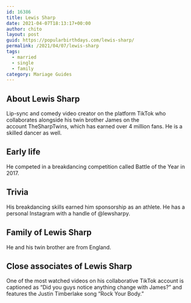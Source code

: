 ```yaml
---
id: 16386
title: Lewis Sharp
date: 2021-04-07T18:13:17+00:00
author: chito
layout: post
guid: https://popularbirthdays.com/lewis-sharp/
permalink: /2021/04/07/lewis-sharp  
tags:
  - married
  - single
  - family
category: Mariage Guides
---
```

<!--Content-->


          
          
## About Lewis Sharp



  Lip-sync and comedy video creator on the platform TikTok who collaborates alongside his twin brother James on the account TheSharpTwins, which has earned over 4 million fans. He is a skilled dancer as well. 

                
                
## Early life



  He competed in a breakdancing competition called Battle of the Year in 2017. 

                
                
## Trivia



  His breakdancing skills earned him sponsorship as an athlete. He has a personal Instagram with a handle of @lewsharpy. 

                
                
## Family of Lewis Sharp



  He and his twin brother are from England. 

                
                
## Close associates of Lewis Sharp



  One of the most watched videos on his collaborative TikTok account is captioned as &#8220;Did you guys notice anything change with James?&#8221; and features the Justin Timberlake song &#8220;Rock Your Body.&#8221; 

          
          